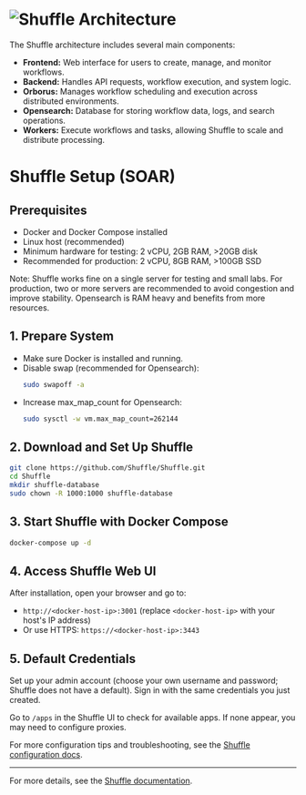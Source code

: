 # ![Shuffle Architecture](https://raw.githubusercontent.com/Shuffle/Shuffle/main/frontend/src/assets/img/shuffle_architecture.png)

The Shuffle architecture includes several main components:
- **Frontend:** Web interface for users to create, manage, and monitor workflows.
- **Backend:** Handles API requests, workflow execution, and system logic.
- **Orborus:** Manages workflow scheduling and execution across distributed environments.
- **Opensearch:** Database for storing workflow data, logs, and search operations.
- **Workers:** Execute workflows and tasks, allowing Shuffle to scale and distribute processing.
# Shuffle Setup (SOAR)

## Prerequisites

- Docker and Docker Compose installed
- Linux host (recommended)
- Minimum hardware for testing: 2 vCPU, 2GB RAM, >20GB disk
- Recommended for production: 2 vCPU, 8GB RAM, >100GB SSD

Note: Shuffle works fine on a single server for testing and small labs. For production, two or more servers are recommended to avoid congestion and improve stability. Opensearch is RAM heavy and benefits from more resources.

## 1. Prepare System

- Make sure Docker is installed and running.
- Disable swap (recommended for Opensearch):
	```bash
	sudo swapoff -a
	```
- Increase max_map_count for Opensearch:
	```bash
	sudo sysctl -w vm.max_map_count=262144
	```

## 2. Download and Set Up Shuffle

```bash
git clone https://github.com/Shuffle/Shuffle.git
cd Shuffle
mkdir shuffle-database
sudo chown -R 1000:1000 shuffle-database
```

## 3. Start Shuffle with Docker Compose

```bash
docker-compose up -d
```

## 4. Access Shuffle Web UI

After installation, open your browser and go to:
- `http://<docker-host-ip>:3001` (replace `<docker-host-ip>` with your host's IP address)
- Or use HTTPS: `https://<docker-host-ip>:3443`

## 5. Default Credentials

Set up your admin account (choose your own username and password; Shuffle does not have a default).
Sign in with the same credentials you just created.

Go to `/apps` in the Shuffle UI to check for available apps. If none appear, you may need to configure proxies.

For more configuration tips and troubleshooting, see the [Shuffle configuration docs](https://shuffler.io/docs/configuration).

---

For more details, see the [Shuffle documentation](https://shuffler.io/docs/getting_started).